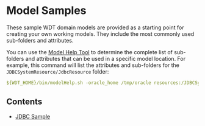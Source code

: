 # Model Samples

These sample WDT domain models are provided as a starting point for creating your own working models. They include the most commonly used sub-folders and attributes. 

You can use the [Model Help Tool](../model_help.md) to determine the complete list of sub-folders and attributes that can be used in a specific model location. For example, this command will list the attributes and sub-folders for the `JDBCSystemResource/JdbcResource` folder:
```yaml
${WDT_HOME}/bin/modelHelp.sh -oracle_home /tmp/oracle resources:/JDBCSystemResource/JdbcResource
```
## Contents
- [JDBC Sample](jdbc.md)
